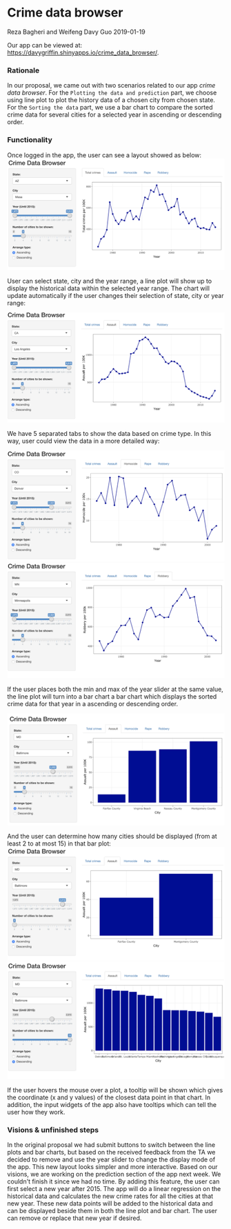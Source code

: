 Crime data browser
================
Reza Bagheri and Weifeng Davy Guo
2019-01-19

Our app can be viewed at: <https://davygriffin.shinyapps.io/crime_data_browser/>.

### Rationale

In our proposal, we came out with two scenarios related to our app *crime data browser*. For the `Plotting the data and prediction` part, we choose using line plot to plot the history data of a chosen city from chosen state. For the `Sorting the data` part, we use a bar chart to compare the sorted crime data for several cities for a selected year in ascending or descending order.

### Functionality

Once logged in the app, the user can see a layout showed as below: <img src ="img/pic1.png">

User can select state, city and the year range, a line plot will show up to display the historical data within the selected year range. The chart will update automatically if the user changes their selection of state, city or year range:

<img src ="img/pic2.png">

We have 5 separated tabs to show the data based on crime type. In this way, user could view the data in a more detailed way:

<img src ="img/pic3.png"> <img src ="img/pic4.png">

If the user places both the min and max of the year slider at the same value, the line plot will turn into a bar chart a bar chart which displays the sorted crime data for that year in a ascending or descending order.  

<img src ="img/pic5.png">

And the user can determine how many cities should be displayed (from at least 2 to at most 15) in that bar plot:
<img src ="img/pic6.png"> <img src ="img/pic7.png">

If the user hovers the mouse over a plot, a tooltip will be shown which gives the coordinate (x and y values) of the closest data point in that chart. In addition, the input widgets of the app also have tooltips which can tell the user how they work.

### Visions & unfinished steps

In the original proposal we had submit buttons to switch between the line plots and bar charts, but based on the received feedback from the TA we decided to remove and use the year slider to change the display mode of the app. This new layout looks simpler and more interactive.
Based on our visions, we are working on the prediction section of the app next week. We couldn't finish it since we had no time. By adding this feature, the user can first select a new year after 2015. The app will do a linear regression on the historical data and calculates the new crime rates for all the cities at that new year. These new data points will be added to the historical data and can be displayed beside them in both the line plot and bar chart. The user can remove or replace that new year if desired.

